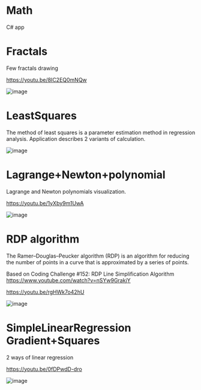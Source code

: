 # Math
C# app

# Fractals
Few fractals drawing

https://youtu.be/8IC2EQ0mNQw

![image](https://github.com/tltrus/MATH/assets/77125487/31a19d7a-c58f-4b77-a776-513943c06760)


# LeastSquares
The method of least squares is a parameter estimation method in regression analysis.
Application describes 2 variants of calculation.

![image](https://github.com/tltrus/MATH/assets/77125487/de1a1313-0163-4e82-b591-a507d39af877)


# Lagrange+Newton+polynomial
Lagrange and Newton polynomials visualization.

https://youtu.be/1yXby9m1UwA

![image](https://github.com/tltrus/MATH/assets/77125487/c6c538f7-6a6b-4741-a8e3-c2410f08958a)

# RDP algorithm
The Ramer–Douglas–Peucker algorithm (RDP) is an algorithm for reducing the number of points in a curve that is approximated by a series of points.

Based on Coding Challenge #152: RDP Line Simplification Algorithm https://www.youtube.com/watch?v=nSYw9GrakjY

https://youtu.be/rgHWk7o42hU

![image](https://github.com/tltrus/MATH/assets/77125487/d5116e2a-ac38-4ea1-b86f-690d57625dbb)


# SimpleLinearRegression Gradient+Squares
2 ways of linear regression

https://youtu.be/0fDPwdD-dro

![image](https://github.com/tltrus/MATH/assets/77125487/ea342da9-7db1-49a5-bf13-1ee0bbe98c2d)
